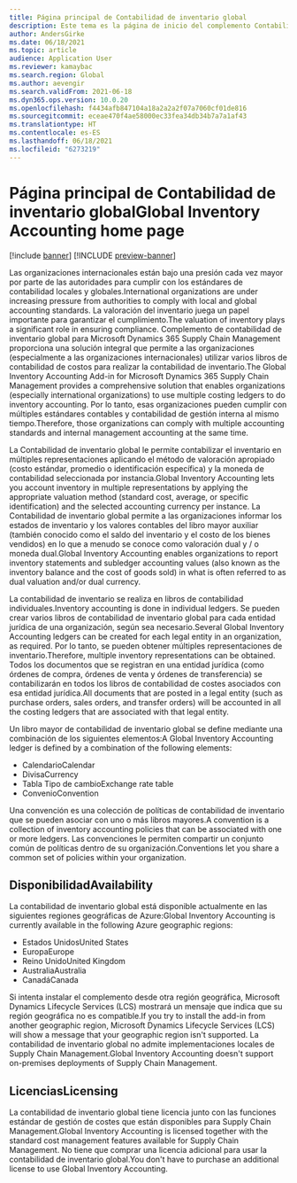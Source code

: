 ```yaml
---
title: Página principal de Contabilidad de inventario global
description: Este tema es la página de inicio del complemento Contabilidad de inventario global para Microsoft Dynamics 365 Supply Chain Management.
author: AndersGirke
ms.date: 06/18/2021
ms.topic: article
audience: Application User
ms.reviewer: kamaybac
ms.search.region: Global
ms.author: aevengir
ms.search.validFrom: 2021-06-18
ms.dyn365.ops.version: 10.0.20
ms.openlocfilehash: f4434afb847104a18a2a2a2f07a7060cf01de816
ms.sourcegitcommit: eceae470f4ae58000ec33fea34db34b7a7a1af43
ms.translationtype: HT
ms.contentlocale: es-ES
ms.lasthandoff: 06/18/2021
ms.locfileid: "6273219"
---
```

# <a name="global-inventory-accounting-home-page"></a><span data-ttu-id="cc62b-103">Página principal de Contabilidad de inventario global</span><span class="sxs-lookup"><span data-stu-id="cc62b-103">Global Inventory Accounting home page</span></span>

[!include [banner](../includes/banner.md)]
[!INCLUDE [preview-banner](../includes/preview-banner.md)]

<span data-ttu-id="cc62b-104">Las organizaciones internacionales están bajo una presión cada vez mayor por parte de las autoridades para cumplir con los estándares de contabilidad locales y globales.</span><span class="sxs-lookup"><span data-stu-id="cc62b-104">International organizations are under increasing pressure from authorities to comply with local and global accounting standards.</span></span> <span data-ttu-id="cc62b-105">La valoración del inventario juega un papel importante para garantizar el cumplimiento.</span><span class="sxs-lookup"><span data-stu-id="cc62b-105">The valuation of inventory plays a significant role in ensuring compliance.</span></span> <span data-ttu-id="cc62b-106">Complemento de contabilidad de inventario global para Microsoft Dynamics 365 Supply Chain Management proporciona una solución integral que permite a las organizaciones (especialmente a las organizaciones internacionales) utilizar varios libros de contabilidad de costos para realizar la contabilidad de inventario.</span><span class="sxs-lookup"><span data-stu-id="cc62b-106">The Global Inventory Accounting Add-in for Microsoft Dynamics 365 Supply Chain Management provides a comprehensive solution that enables organizations (especially international organizations) to use multiple costing ledgers to do inventory accounting.</span></span> <span data-ttu-id="cc62b-107">Por lo tanto, esas organizaciones pueden cumplir con múltiples estándares contables y contabilidad de gestión interna al mismo tiempo.</span><span class="sxs-lookup"><span data-stu-id="cc62b-107">Therefore, those organizations can comply with multiple accounting standards and internal management accounting at the same time.</span></span>

<span data-ttu-id="cc62b-108">La Contabilidad de inventario global le permite contabilizar el inventario en múltiples representaciones aplicando el método de valoración apropiado (costo estándar, promedio o identificación específica) y la moneda de contabilidad seleccionada por instancia.</span><span class="sxs-lookup"><span data-stu-id="cc62b-108">Global Inventory Accounting lets you account inventory in multiple representations by applying the appropriate valuation method (standard cost, average, or specific identification) and the selected accounting currency per instance.</span></span> <span data-ttu-id="cc62b-109">La Contabilidad de inventario global permite a las organizaciones informar los estados de inventario y los valores contables del libro mayor auxiliar (también conocido como el saldo del inventario y el costo de los bienes vendidos) en lo que a menudo se conoce como valoración dual y / o moneda dual.</span><span class="sxs-lookup"><span data-stu-id="cc62b-109">Global Inventory Accounting enables organizations to report inventory statements and subledger accounting values (also known as the inventory balance and the cost of goods sold) in what is often referred to as dual valuation and/or dual currency.</span></span>

<span data-ttu-id="cc62b-110">La contabilidad de inventario se realiza en libros de contabilidad individuales.</span><span class="sxs-lookup"><span data-stu-id="cc62b-110">Inventory accounting is done in individual ledgers.</span></span> <span data-ttu-id="cc62b-111">Se pueden crear varios libros de contabilidad de inventario global para cada entidad jurídica de una organización, según sea necesario.</span><span class="sxs-lookup"><span data-stu-id="cc62b-111">Several Global Inventory Accounting ledgers can be created for each legal entity in an organization, as required.</span></span> <span data-ttu-id="cc62b-112">Por lo tanto, se pueden obtener múltiples representaciones de inventario.</span><span class="sxs-lookup"><span data-stu-id="cc62b-112">Therefore, multiple inventory representations can be obtained.</span></span> <span data-ttu-id="cc62b-113">Todos los documentos que se registran en una entidad jurídica (como órdenes de compra, órdenes de venta y órdenes de transferencia) se contabilizarán en todos los libros de contabilidad de costes asociados con esa entidad jurídica.</span><span class="sxs-lookup"><span data-stu-id="cc62b-113">All documents that are posted in a legal entity (such as purchase orders, sales orders, and transfer orders) will be accounted in all the costing ledgers that are associated with that legal entity.</span></span>

<span data-ttu-id="cc62b-114">Un libro mayor de contabilidad de inventario global se define mediante una combinación de los siguientes elementos:</span><span class="sxs-lookup"><span data-stu-id="cc62b-114">A Global Inventory Accounting ledger is defined by a combination of the following elements:</span></span>

- <span data-ttu-id="cc62b-115">Calendario</span><span class="sxs-lookup"><span data-stu-id="cc62b-115">Calendar</span></span>
- <span data-ttu-id="cc62b-116">Divisa</span><span class="sxs-lookup"><span data-stu-id="cc62b-116">Currency</span></span>
- <span data-ttu-id="cc62b-117">Tabla Tipo de cambio</span><span class="sxs-lookup"><span data-stu-id="cc62b-117">Exchange rate table</span></span>
- <span data-ttu-id="cc62b-118">Convenio</span><span class="sxs-lookup"><span data-stu-id="cc62b-118">Convention</span></span>

<span data-ttu-id="cc62b-119">Una convención es una colección de políticas de contabilidad de inventario que se pueden asociar con uno o más libros mayores.</span><span class="sxs-lookup"><span data-stu-id="cc62b-119">A convention is a collection of inventory accounting policies that can be associated with one or more ledgers.</span></span> <span data-ttu-id="cc62b-120">Las convenciones le permiten compartir un conjunto común de políticas dentro de su organización.</span><span class="sxs-lookup"><span data-stu-id="cc62b-120">Conventions let you share a common set of policies within your organization.</span></span>

## <a name="availability"></a><span data-ttu-id="cc62b-121">Disponibilidad</span><span class="sxs-lookup"><span data-stu-id="cc62b-121">Availability</span></span>

<span data-ttu-id="cc62b-122">La contabilidad de inventario global está disponible actualmente en las siguientes regiones geográficas de Azure:</span><span class="sxs-lookup"><span data-stu-id="cc62b-122">Global Inventory Accounting is currently available in the following Azure geographic regions:</span></span>

- <span data-ttu-id="cc62b-123">Estados Unidos</span><span class="sxs-lookup"><span data-stu-id="cc62b-123">United States</span></span>
- <span data-ttu-id="cc62b-124">Europa</span><span class="sxs-lookup"><span data-stu-id="cc62b-124">Europe</span></span>
- <span data-ttu-id="cc62b-125">Reino Unido</span><span class="sxs-lookup"><span data-stu-id="cc62b-125">United Kingdom</span></span>
- <span data-ttu-id="cc62b-126">Australia</span><span class="sxs-lookup"><span data-stu-id="cc62b-126">Australia</span></span>
- <span data-ttu-id="cc62b-127">Canadá</span><span class="sxs-lookup"><span data-stu-id="cc62b-127">Canada</span></span>

<span data-ttu-id="cc62b-128">Si intenta instalar el complemento desde otra región geográfica, Microsoft Dynamics Lifecycle Services (LCS) mostrará un mensaje que indica que su región geográfica no es compatible.</span><span class="sxs-lookup"><span data-stu-id="cc62b-128">If you try to install the add-in from another geographic region, Microsoft Dynamics Lifecycle Services (LCS) will show a message that your geographic region isn't supported.</span></span> <span data-ttu-id="cc62b-129">La contabilidad de inventario global no admite implementaciones locales de Supply Chain Management.</span><span class="sxs-lookup"><span data-stu-id="cc62b-129">Global Inventory Accounting doesn't support on-premises deployments of Supply Chain Management.</span></span>

## <a name="licensing"></a><span data-ttu-id="cc62b-130">Licencias</span><span class="sxs-lookup"><span data-stu-id="cc62b-130">Licensing</span></span>

<span data-ttu-id="cc62b-131">La contabilidad de inventario global tiene licencia junto con las funciones estándar de gestión de costes que están disponibles para Supply Chain Management.</span><span class="sxs-lookup"><span data-stu-id="cc62b-131">Global Inventory Accounting is licensed together with the standard cost management features available for Supply Chain Management.</span></span> <span data-ttu-id="cc62b-132">No tiene que comprar una licencia adicional para usar la contabilidad de inventario global.</span><span class="sxs-lookup"><span data-stu-id="cc62b-132">You don't have to purchase an additional license to use Global Inventory Accounting.</span></span>
